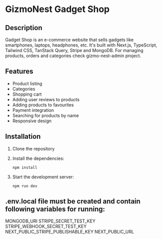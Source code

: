 # GizmoNest Gadget Shop

## Description

Gadget Shop is an e-commerce website that sells gadgets like smartphones, laptops, headphones, etc. It's built with Next.js, TypeScript, Tailwind CSS, TanStack Query, Stripe and MongoDB. For managing products, orders and categories check gizmo-nest-admin project.

## Features

- Product listing
- Categories
- Shopping cart
- Adding user reviews to products
- Adding products to favourites
- Payment integration
- Searching for products by name
- Responsive design

## Installation

1. Clone the repository

2. Install the dependencies:

   ```
   npm install
   ```

3. Start the development server:

   ```
   npm run dev

   ```

## .env.local file must be created and contain following variables for running:

MONGODB_URI
STRIPE_SECRET_TEST_KEY
STRIPE_WEBHOOK_SECRET_TEST_KEY
NEXT_PUBLIC_STRIPE_PUBLISHABLE_KEY
NEXT_PUBLIC_URL
